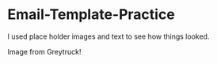 # Email-Template-Practice

I used place holder images and text to see how things looked.

Image from Greytruck!
